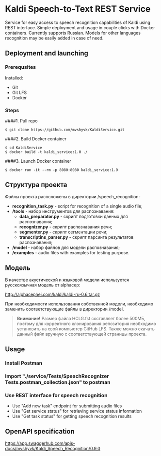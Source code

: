 # Kaldi Speech-to-Text REST Service

Service for easy access to speech recognition capabilities of Kaldi using REST interface.
Simple deployment and usage in couple clicks with Docker containers.
Currently supports Russian. 
Models for other languages recognition may be easily added in case of need.

## Deployment and launching

### Prerequsites

Installed:
* Git 
* Git LFS 
* Docker

### Steps

####1. Pull repo

`$ git clone https://github.com/mvshyvk/KaldiService.git`

####2. Build Docker container

`$ cd KaldiService`<BR>
`$ docker build -t kaldi_service:1.0 ./`

####3. Launch Docker container

`$ docker run -it --rm -p 8080:8080 kaldi_service:1.0`

## Структура проекта

Файлы проекта расположены в директории /speech_recognition:

* **recognition_task.py** - script for recognition of a single audio file;
* **/tools** - набор инструментов для распознавания:
    * **data_preparator.py** - скрипт подготовки данных для распознавания;
    * **recognizer.py** - скрипт распознавания речи;
    * **segmenter.py** - скрипт сегментации речи;
    * **transcriptins_parser.py** - скрипт парсинга результатов распознавания;
* **/model** - набор файлов для модели распознавания;
* **/examples** - audio files with examples for testing purpose.

## Модель

В качестве акустической и языковой модели используется русскоязычная модель от alphacep:

http://alphacephei.com/kaldi/kaldi-ru-0.6.tar.gz

При необходимости использования собственной модели, необходимо заменить соответствующие файлы в директории /model.

> **Внимание!** Размер файла HCLG.fst составляет более 500МБ, поэтому для корректного клонирования репозитория необходимо установить на свой компьютер GitHub LFS. Также можно скачать данный файл вручную с соответствующей страницы проекта.

## Usage
### Install Postman

### Import "./service/Tests/SpeachRecognizer Tests.postman_collection.json" to postman

### Use REST interface for speech recognition

* Use "Add new task" endpoint for submitting audio files
* Use "Get service status" for retrieving service status information
* Use "Get task status" for getting speech recognition results

## OpenAPI specification

https://app.swaggerhub.com/apis-docs/mvshyvk/Kaldi_Speech_Recognition/0.9.0
